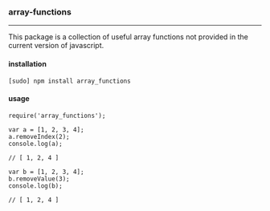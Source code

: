 ### array-functions
-----

This package is a collection of useful array functions not provided in the current version of javascript.

#### installation
`[sudo] npm install array_functions`


#### usage
    require('array_functions');

    var a = [1, 2, 3, 4];
    a.removeIndex(2);
    console.log(a);
    
    // [ 1, 2, 4 ]

    var b = [1, 2, 3, 4];
    b.removeValue(3);
    console.log(b);

    // [ 1, 2, 4 ]
